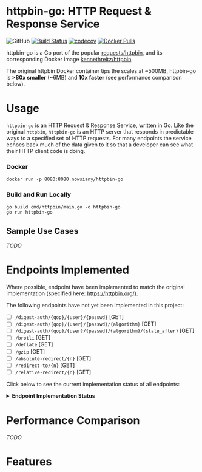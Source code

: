 # httpbin-go: HTTP Request & Response Service

![GitHub](https://img.shields.io/github/license/ndwhtlssthr/httpbin-go.svg) [![Build Status](https://travis-ci.org/ndwhtlssthr/httpbin-go.svg?branch=master)](https://travis-ci.org/ndwhtlssthr/httpbin-go) [![codecov](https://codecov.io/gh/ndwhtlssthr/httpbin-go/branch/master/graph/badge.svg)](https://codecov.io/gh/ndwhtlssthr/httpbin-go) [![Docker Pulls](https://img.shields.io/docker/pulls/nowsiany/httpbin-go.svg)](https://hub.docker.com/r/nowsiany/httpbin-go/)

httpbin-go is a Go port of the popular [requests/httpbin](https://github.com/requests/httpbin), and its corresponding Docker image [kennethreitz/httpbin](https://hub.docker.com/r/kennethreitz/httpbin/).

The original httpbin Docker container tips the scales at ~500MB, httpbin-go is **>80x smaller** (~6MB) and **10x faster** (see performance comparison below).

# Usage
`httpbin-go` is an HTTP Request & Response Service, written in Go. Like the original `httpbin`, `httpbin-go` is an HTTP server that responds in predictable ways to a specified set of HTTP requests. For many endpoints the service echoes back much of the data given to it so that a developer can see what their HTTP client code is doing.

### Docker
```
docker run -p 8080:8080 nowsiany/httpbin-go
```

### Build and Run Locally
```
go build cmd/httpbin/main.go -o httpbin-go
go run httpbin-go
```

## Sample Use Cases

_TODO_ 

# Endpoints Implemented
Where possible, endpoint have been implemented to match the original implementation (specified here: https://httpbin.org/).

The following endpoints have not yet been implemented in this project:

- [ ] `/digest-auth/{qop}/{user}/{passwd}` [GET]
- [ ] `/digest-auth/{qop}/{user}/{passwd}/{algorithm}` [GET]
- [ ] `/digest-auth/{qop}/{user}/{passwd}/{algorithm}/{stale_after}` [GET]
- [ ] `/brotli` [GET]
- [ ] `/deflate` [GET]
- [ ] `/gzip` [GET]
- [ ] `/absolute-redirect/{n}` [GET]
- [ ] `/redirect-to/{n}` [GET]
- [ ] `/relative-redirect/{n}` [GET]

Click below to see the current implementation status of all endpoints:

<details><summary><b>Endpoint Implementation Status</b></summary>
  
> ### HTTP
> - [x] `/delete` [DELETE]
> - [x] `/get` [GET]
> - [x] `/patch` [PATCH]
> - [x] `/post` [POST]
> - [x] `/put` [PUT]
> 
> ### Auth
> - [x] `/basic-auth/{user}/{passwd}` [GET]
> - [x] `/bearer` [GET]
> - [ ] `/digest-auth/{qop}/{user}/{passwd}` [GET]
> - [ ] `/digest-auth/{qop}/{user}/{passwd}/{algorithm}` [GET]
> - [ ] `/digest-auth/{qop}/{user}/{passwd}/{algorithm}/{stale_after}` [GET]
> - [x] `/hidden-basic-auth/{user}/{passwd}` [GET]
> 
> ### Status Codes
> - [x] `/status/{codes}` [DELETE, GET, PATCH, POST, PUT]
> 
> ### Request Inspection
> - [x] `/headers` [GET]
> - [x] `/ip` [GET]
> - [x] `/user-agent` [GET]
> 
> ### Response Inspection
> - [x] `/cache` [GET]
> - [x] `/cache/{value}` [GET]
> - [x] `/etag/{etag}` [GET]
> - [x] `/response-headers` [GET, POST]
> 
> ### Response Formats
> - [ ] `/brotli` [GET]
> - [ ] `/deflate` [GET]
> - [x] `/deny` [GET]
> - [x] `/encoding/utf8` [GET]
> - [ ] `/gzip` [GET]
> - [x] `/html` [GET]
> - [x] `/json` [GET]
> - [x] `/robots.txt` [GET]
> - [x] `/xml` [GET]
> 
> ### Dynamic Data
> - [x] `/base64/{value}` [GET]
> - [x] `/bytes/{n}` [GET]
> - [x] `/delay/{delay}` [DELETE, GET, PATCH, POST, PUT]
> - [x] `/drip` [GET]
> - [x] `/links/{n}/{offset}` [GET]
> - [x] `/range/{numbytes}` [GET]
> - [x] `/stream-bytes/{n}` [GET]
> - [x] `/stream/{n}` [GET]
> - [x] `/uuid` [GET]
> 
> ### Cookies
> - [x] `/cookies` [GET]
> - [x] `/cookies/delete` [GET]
> - [x] `/cookies/set` [GET]
> - [x] `/cookies/set/{name}/{value}` [GET]
> 
> ### Images
> - [x] `/image` [GET]
> - [x] `/image/jpeg` [GET]
> - [x] `/image/png` [GET]
> - [x] `/image/svg` [GET]
> - [x] `/image/webp` [GET]
> 
> ### Redirects
> - [ ] `/absolute-redirect/{n}` [GET]
> - [x] `/redirect-to` [DELETE, GET, PATCH, POST, PUT]
> - [ ] `/redirect-to/{n}` [GET]
> - [ ] `/relative-redirect/{n}` [GET]
> 
> ### Anything
> - [x] `/anything` [DELETE, GET, PATCH, POST, PUT]
> - [x] `/anything/{anything}` [DELETE, GET, PATCH, POST, PUT]
</details>

# Performance Comparison

_TODO_

# Features

